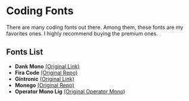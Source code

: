 # Coding Fonts

There are many coding fonts out there. Among them, these fonts are my favorites ones. I highly recommend buying the premium ones.

## Fonts List

- **Dank Mono** [(Original Link)](https://dank.sh/)
- **Fira Code** [(Original Repo)](https://github.com/tonsky/FiraCode)
- **Gintronic** [(Original Link)](https://markfromberg.com/projects/gintronic/)
- **Monego** [(Original Repo)](https://github.com/cseelus/monego)
- **Operator Mono Lig** [(Original Operator Mono)](https://www.cufonfonts.com/font/operator-mono)
